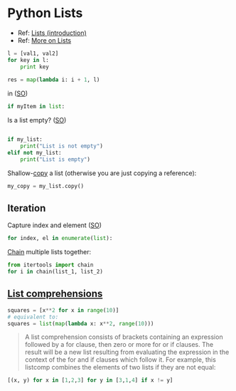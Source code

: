 # Python Lists

* Ref: [Lists (introduction)](https://docs.python.org/3/tutorial/introduction.html#lists)
* Ref: [More on Lists](https://docs.python.org/3/tutorial/datastructures.html#more-on-lists)

```python
l = [val1, val2]
for key in l:
    print key
    
res = map(lambda i: i + 1, l)
```

in ([SO](https://stackoverflow.com/a/12934223/125246))

```python
if myItem in list:
```

Is a list empty? ([SO](https://stackoverflow.com/a/53522/125246))
```python

if my_list:
    print("List is not empty")
elif not my_list:
    print("List is empty")
```

Shallow-[copy](https://www.programiz.com/python-programming/methods/list/copy) a list (otherwise you are just copying a reference):

```python
my_copy = my_list.copy()
```

## Iteration

Capture index and element ([SO](https://stackoverflow.com/a/14532900/125246))

```python
for index, el in enumerate(list):
```

[Chain](https://docs.python.org/2/library/itertools.html#itertools.chain) multiple lists together:

```python
from itertools import chain
for i in chain(list_1, list_2)
```

## [List comprehensions](https://docs.python.org/3/tutorial/datastructures.html#list-comprehensions)

```python
squares = [x**2 for x in range(10)]
# equivalent to:
squares = list(map(lambda x: x**2, range(10)))
```

> A list comprehension consists of brackets containing an expression followed by a for clause, then zero or more for or if clauses. The result will be a new list resulting from evaluating the expression in the context of the for and if clauses which follow it. For example, this listcomp combines the elements of two lists if they are not equal:

```python
[(x, y) for x in [1,2,3] for y in [3,1,4] if x != y]
```